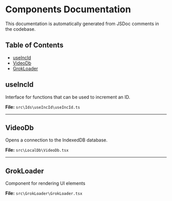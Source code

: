 # Components Documentation

This documentation is automatically generated from JSDoc comments in the codebase.

## Table of Contents
- [useIncId](#useincid)
- [VideoDb](#videodb)
- [GrokLoader](#grokloader)


## useIncId

Interface for functions that can be used to increment an ID.

**File:** `src\Ids\useIncId\useIncId.ts`




---

## VideoDb

Opens a connection to the IndexedDB database.

**File:** `src\LocalDb\VideoDb.tsx`




---

## GrokLoader

Component for rendering UI elements

**File:** `src\GrokLoader\GrokLoader.tsx`




